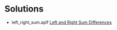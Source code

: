 # Solutions

- left_right_sum.aplf [Left and Right Sum Differences](https://leetcode.com/contest/weekly-contest-334/problems/left-and-right-sum-differences/)
